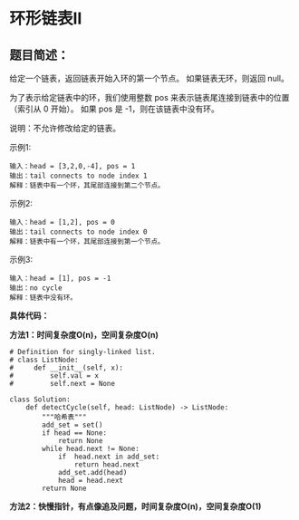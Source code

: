 # 环形链表II
## 题目简述：
给定一个链表，返回链表开始入环的第一个节点。 如果链表无环，则返回 null。

为了表示给定链表中的环，我们使用整数 pos 来表示链表尾连接到链表中的位置（索引从 0 开始）。 如果 pos 是 -1，则在该链表中没有环。

说明：不允许修改给定的链表。

示例1:
	
	输入：head = [3,2,0,-4], pos = 1
	输出：tail connects to node index 1
	解释：链表中有一个环，其尾部连接到第二个节点。

示例2:
	
	输入：head = [1,2], pos = 0
	输出：tail connects to node index 0
	解释：链表中有一个环，其尾部连接到第一个节点。

示例3:

	输入：head = [1], pos = -1
	输出：no cycle
	解释：链表中没有环。
    
**具体代码：**

**方法1：时间复杂度O(n)，空间复杂度O(n)**
	
	# Definition for singly-linked list.
	# class ListNode:
	#     def __init__(self, x):
	#         self.val = x
	#         self.next = None
	
	class Solution:
	    def detectCycle(self, head: ListNode) -> ListNode:
	        """哈希表"""
	        add_set = set()
	        if head == None:
	            return None
	        while head.next != None:
	            if  head.next in add_set:
	                return head.next
	            add_set.add(head)           
	            head = head.next
	        return None

**方法2：快慢指针，有点像追及问题，时间复杂度O(n)，空间复杂度O(1)**
